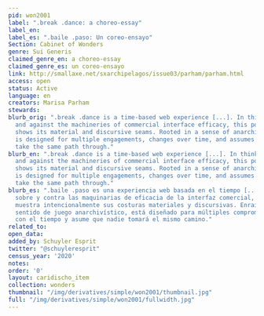 ```yaml
---
pid: won2001
label: ".break .dance: a choreo-essay"
label_en:
label_es: ".baile .paso: Un coreo-ensayo"
Section: Cabinet of Wonders
genre: Sui Generis
claimed_genre_en: a choreo-essay
claimed_genre_es: un coreo-ensayo
link: http://smallaxe.net/sxarchipelagos/issue03/parham/parham.html
access: open
status: Active
language: en
creators: Marisa Parham
stewards:
blurb_orig: ".break .dance is a time-based web experience [...]. In thinking through
  and against the machineries of commercial interface efficacy, this pocket intentionally
  shows its material and discursive seams. Rooted in a sense of anarchival play, it
  is designed for multiple engagements, changes over time, and assumes no one will
  take the same path through."
blurb_en: ".break .dance is a time-based web experience [...]. In thinking through
  and against the machineries of commercial interface efficacy, this pocket intentionally
  shows its material and discursive seams. Rooted in a sense of anarchival play, it
  is designed for multiple engagements, changes over time, and assumes no one will
  take the same path through."
blurb_es: ".baile .paso es una experiencia web basada en el tiempo [...]. En su pensar
  sobre y contra las maquinarias de eficacia de la interfaz comercial, este bolsillo
  muestra intencionalmente sus costuras materiales y discursivas. Enraizado en un
  sentido de juego anarchivístico, está diseñado para múltiples compromisos, cambios
  con el tiempo y asume que nadie tomará el mismo camino."
related_to:
open_data:
added_by: Schuyler Esprit
twitter: "@schuyleresprit"
census_year: '2020'
notes:
order: '0'
layout: caridischo_item
collection: wonders
thumbnail: "/img/derivatives/simple/won2001/thumbnail.jpg"
full: "/img/derivatives/simple/won2001/fullwidth.jpg"
---
```

